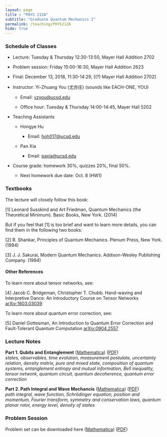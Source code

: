 ```yaml
---
layout: page 
title : "PHYS 212A"
subtitle: "Graduate Quantum Mechanics I"
permalink: /teaching/PHYS212A
hide: true
---
```


### Schedule of Classes

* Lecture: Tuesday & Thursday 12:30-13:50, Mayer Hall Addition 2702

* Problem session: Friday 15:00-16:30, Mayer Hall Addition 2623

* Final: December 13, 2018, 11:30-14:29, [(?) Mayer Hall Addition 2702]

* Instructor: Yi-Zhuang You (尤亦庄) (sounds like EACH-ONE, YOU)

  * Email: <yzyou@ucsd.edu>

  * Office hour: Tuesday & Thursday 14:00-14:45, Mayer Hall 5202

* Teaching Assistants
 
  * Hongye Hu

  	 * Email: <hoh017@ucsd.edu>

  * Pan Xia
  
    * Email: <paxia@ucsd.edu>

* Course grade: homework 30%, quizzes 20%, final 50%.

  * Next homework due date: Oct. 8 (HW1)

### Textbooks

The lecture will closely follow this book:

[1] Leonard Susskind and Art Friedman, Quantum Mechanics (the Theoretical Minimum). Basic Books, New York. (2014)

But if you feel that [1] is too brief and want to learn more details, you can find them in the following two books:

[2] R. Shankar, Principles of Quantum Mechanics. Plenum Press, New York. (1994)

[3] J. J. Sakurai, Modern Quantum Mechanics. Addison-Wesley Publishing Company. (1994)

#### Other References

To learn more about tensor networks, see:

[4] Jacob C. Bridgeman, Christopher T. Chubb. Hand-waving and Interpretive Dance: An Introductory Course on Tensor Networks [arXiv:1603.03039](https://arxiv.org/pdf/1603.03039.pdf)

To learn more about quantum error correction, see:

[5] Daniel Gottesman, An Introduction to Quantum Error Correction and
Fault-Tolerant Quantum Computation [arXiv:0904.2557](https://arxiv.org/pdf/0904.2557.pdf)

### Lecture Notes

**Part 1. Qubits and Entanglement** ([Mathematica]({{site.baseurl}}/teaching/PHYS212A/QubitsAndEntanglement.nb)) ([PDF]({{site.baseurl}}/teaching/PHYS212A/QubitsAndEntanglement.pdf))  
*states, observables, time evolution, measurement postulate, uncertainty relation, density matrix, pure and mixed state, composition of quantum systems, entanglement entropy and mutual information, Bell inequality, tensor network, quantum circuit, quantum decoherence, quantum error correction*

**Part 2. Path Integral and Wave Mechancis** ([Mathematica]({{site.baseurl}}/teaching/PHYS212A/PathIntegralQuantization.nb)) ([PDF]({{site.baseurl}}/teaching/PHYS212A/PathIntegralQuantization.pdf))  
*path integral, wave function, Schrödinger equation, position and momentum, Fourier transform, symmetry and conservation laws, quantum planar rotor, energy level, density of states*

### Problem Session 

Problem set can be downloaded here ([Mathematica]({{site.baseurl}}/teaching/PHYS212A/problem_set.nb)) ([PDF]({{site.baseurl}}/teaching/PHYS212A/problem_set.pdf))



